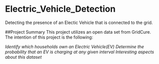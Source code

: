 # Electric_Vehicle_Detection
Detecting the presence of an Electic Vehicle that is connected to the grid.

##Project Summary
This project utilizes an open data set from GridCure.  The intention of this project is the following:

*Identify which households own an Electric Vehicle(EV)*
*Determine the probability that an EV is charging at any given interval*
*Interesting aspects about this dataset*
